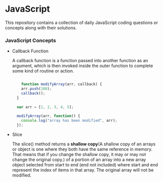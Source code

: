 # JavaScript
This repository contains a collection of daily JavaScript coding questions or concepts along with their solutions.

<h3>JavaScript Concepts</h3>
<ul>
  <li>Callback Function</li><p>A callback function is a function passed into another function as an argument, which is then invoked inside the outer function to complete some kind of routine or action.</p>

  
```javascript

    function modifyArray(arr, callback) {
    arr.push(100);
    callback();
  }
  
  var arr = [1, 2, 3, 4, 5];
  
  modifyArray(arr, function() {
    console.log("array has been modified", arr);
  });

  ```


<li>Slice</li><p>The slice() method returns a <b>shallow copy</b>(<span>A shallow copy of an arrays or object is one where they both have the same reference in memory. That means that if you change the shallow copy, it may or may not change the original copy.</span>) of a portion of an array into a new array object selected from start to end (end not included) where start and end represent the index of items in that array. The original array will not be modified.</p>
</ul>
